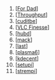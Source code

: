 <!-- https://ryanraposo.github.io/guides/ -->

1. [<a href="/markdown/fordad.md" title="Guidelines and setup instructions tailored for Dad’s tech needs.">For Dad</a>]
2. [<a href="/markdown/throughput.md" title="Optimizing system and network throughput.">Throughput</a>]
3. [<a href="/markdown/cuditbe.md" title="nvidia, cuda and cudNN situated automagically.">cuditbe</a>]
4. [<a href="/markdown/vlc-finesse.md" title="Advanced VLC configurations and tips.">VLC Finesse</a>]
5. [<a href="/markdown/hubd.md" title="Comprehensive guide for setting up and using hubd.">hubd</a>]
6. [<a href="/markdown/mack.md" title="Instructions and best practices for mack.">mack</a>]
7. [<a href="/markdown/last.md" title="Final notes and considerations on various topics.">last</a>]
8. [<a href="/markdown/plasma6.md" title="Guide for installing and configuring Plasma 6.">plasma6</a>]
9. [<a href="/markdown/kdecent.md" title="Optimizing KDE settings for a better user experience.">kdecent</a>]
10. [<a href="/markdown/setupi.md" title="Initial setup instructions for new installations.">setupi</a>]
11. [<a href="/markdown/strempi.md" title="Setting up Stremio on Raspberry Pi.">strempi</a>]